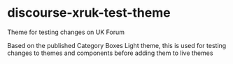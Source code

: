 # discourse-xruk-test-theme
 Theme for testing changes on UK Forum

Based on the published Category Boxes Light theme, this is used for testing changes to themes and components before adding them to live themes